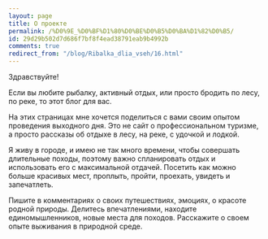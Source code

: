 ```yaml
---
layout: page
title: О проекте
permalink: /%D0%9E_%D0%BF%D1%80%D0%BE%D0%B5%D0%BA%D1%82%D0%B5/
id: 29d29b502d7d686f7bf8f4ead38791eab9b4992b
comments: true
redirect_from: "/blog/Ribalka_dlia_vseh/16.html"
---
```

Здравствуйте!

Если вы любите рыбалку, активный отдых, или просто бродить по лесу, по
реке, то этот блог для вас.

На этих страницах мне хочется поделиться с вами своим опытом проведения
выходного дня. Это не сайт о профессиональном туризме, а просто рассказы
об отдыхе в лесу, на реке, с удочкой и лодкой.

Я живу в городе, и имею не так много времени, чтобы совершать длительные
походы, поэтому важно спланировать отдых и использовать его с максимальной
отдачей. Посетить как можно больше красивых мест, проплыть, пройти, проехать,
увидеть и запечатлеть.

Пишите в комментариях о своих путешествиях, эмоциях, о красоте родной природы.
Делитесь впечатлениями, находите единомышленников, новые места для походов.
Расскажите о своем опыте выживания в природной среде.

